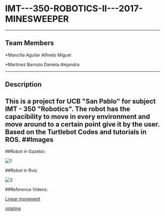 # IMT---350-ROBOTICS-II---2017-MINESWEEPER
---
## Team Members

*Mancilla Aguilar Alfredo Miguel

*Martinez Barrozo Daniela Alejandra

---
## Description
 
This is a project for UCB "San Pablo" for subject IMT - 350 "Robotics".
 The robot has the capacibility to move in every environment and move around to a certain point give it by the user.
Based on the Turtlebot Codes and tutorials in ROS.
##Images
---

##Robot in Gazebo:

![1](https://github.com/alfredo/rover_ws/Gazebo.png "Gazebo")

##Robot in Rviz

![2](https://github.com/alfredo/rover_ws/Rviz.png "Rviz")

 ##Reference Videos:

[Linear movement](https://youtu.be/TbKJC3mvNU0)

[rotating](https://youtu.be/4KH1MdgaaNM)
